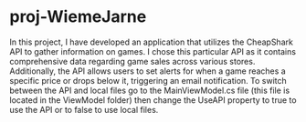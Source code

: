 # proj-WiemeJarne
In this project, I have developed an application that utilizes the CheapShark API to gather information on games. I chose this particular API as it contains comprehensive data regarding game sales across various stores. Additionally, the API allows users to set alerts for when a game reaches a specific price or drops below it, triggering an email notification. 
To switch between the API and local files go to the MainViewModel.cs file (this file is located in the ViewModel folder) then change the UseAPI property to true to use the API or to false to use local files.
